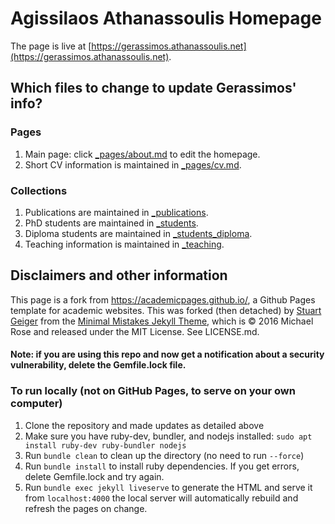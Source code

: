 # Agissilaos Athanassoulis Homepage

The page is live at [https://gerassimos.athanassoulis.net](https://gerassimos.athanassoulis.net).

## Which files to change to update Gerassimos' info?

### Pages
1. Main page: click [_pages/about.md](https://github.com/makathan/makathan.github.io/edit/master/_pages/about.md) to edit the homepage.
1. Short CV information is maintained in [_pages/cv.md](https://github.com/makathan/makathan.github.io/blob/master/_pages/cv.md).

### Collections
1. Publications are maintained in [_publications](https://github.com/makathan/makathan.github.io/tree/master/_publications).
1. PhD students are maintained in [_students](https://github.com/makathan/makathan.github.io/tree/master/_students).
1. Diploma students are maintained in [_students_diploma](https://github.com/makathan/makathan.github.io/tree/master/_students_diploma).
1. Teaching information is maintained in [_teaching](https://github.com/makathan/makathan.github.io/tree/master/_teaching).

## Disclaimers and other information

This page is a fork from https://academicpages.github.io/, a Github Pages template for academic websites. This was forked (then detached) by [Stuart Geiger](https://github.com/staeiou) from the [Minimal Mistakes Jekyll Theme](https://mmistakes.github.io/minimal-mistakes/), which is © 2016 Michael Rose and released under the MIT License. See LICENSE.md.

#### Note: if you are using this repo and now get a notification about a security vulnerability, delete the Gemfile.lock file. 

### To run locally (not on GitHub Pages, to serve on your own computer)

1. Clone the repository and made updates as detailed above
1. Make sure you have ruby-dev, bundler, and nodejs installed: `sudo apt install ruby-dev ruby-bundler nodejs`
1. Run `bundle clean` to clean up the directory (no need to run `--force`)
1. Run `bundle install` to install ruby dependencies. If you get errors, delete Gemfile.lock and try again.
1. Run `bundle exec jekyll liveserve` to generate the HTML and serve it from `localhost:4000` the local server will automatically rebuild and refresh the pages on change.

